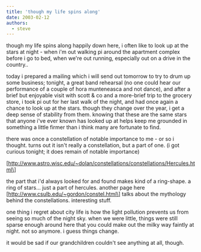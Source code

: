```yaml
---
title: 'though my life spins along'
date: 2003-02-12
authors:
  - steve
---
```


though my life spins along happily down here, i often like to look up at the stars at night - when i'm out walking pi around the apartment complex before i go to bed, when we're out running, especially out on a drive in the country..

today i prepared a mailing which i will send out tomorrow to try to drum up some business; tonight, a great band rehearsal (no one could hear our performance of a couple of hora munteneasca and not dance), and after a brief but enjoyable visit with scott & co and a more-brief trip to the grocery store, i took pi out for her last walk of the night, and had once again a chance to look up at the stars. though they change over the year, i get a deep sense of stability from them. knowing that these are the same stars that anyone i've ever known has looked up at helps keep me grounded in something a little firmer than i think many are fortunate to find.

there was once a constellation of notable importance to me - or so i thought. turns out it isn't really a constellation, but a part of one. (i got curious tonight; it does remain of notable importance)

\[http://www.astro.wisc.edu/~dolan/constellations/constellations/Hercules.html\]

the part that i'd always looked for and found makes kind of a ring-shape. a ring of stars... just a part of hercules. another page here \[http://www.csulb.edu/~gordon/constel.html\] talks about the mythology behind the constellations. interesting stuff.

one thing i regret about city life is how the light pollution prevents us from seeing so much of the night sky. when we were little, things were still sparse enough around here that you could make out the milky way faintly at night. not so anymore. i guess things change.

it would be sad if our grandchildren couldn't see anything at all, though.
